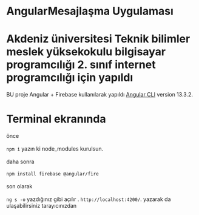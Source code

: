 # AngularMesajlaşma Uygulaması 
# Akdeniz üniversitesi Teknik bilimler meslek yüksekokulu bilgisayar programcılığı 2. sınıf internet programcılığı  için yapıldı

BU proje Angular + Firebase kullanılarak yapıldı [Angular CLI](https://github.com/angular/angular-cli) version 13.3.2.

# Terminal ekranında
önce <br><br/>
 `npm i` yazın ki node_modules kurulsun. <br><br/>
 daha sonra <br><br/>
`npm install firebase @angular/fire`<br><br/>
 son olarak <br><br/>
 `ng s -o` yazdığınız gibi açılır . `http://localhost:4200/`. yazarak da ulaşabilirsiniz tarayıcınızdan

